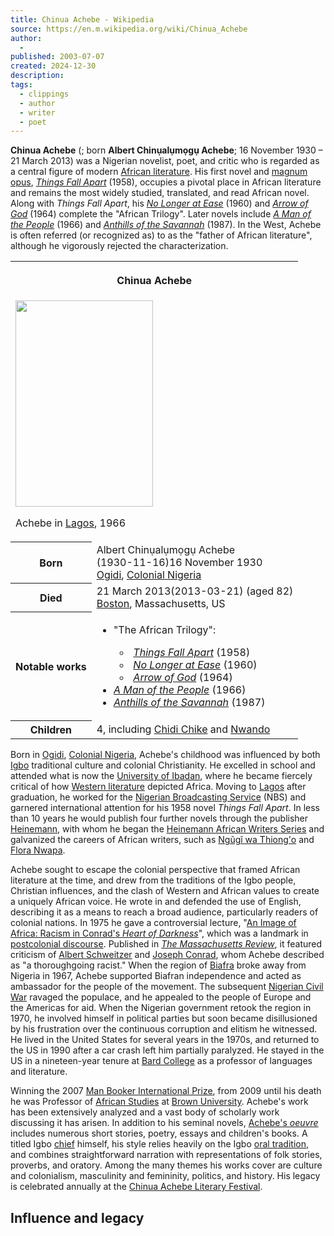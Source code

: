 ```yaml
---
title: Chinua Achebe - Wikipedia
source: https://en.m.wikipedia.org/wiki/Chinua_Achebe
author:
  - 
published: 2003-07-07
created: 2024-12-30
description: 
tags:
  - clippings
  - author
  - writer
  - poet
---
```

**Chinua Achebe** (; born **Albert Chinụalụmọgụ Achebe**; 16 November 1930 – 21 March 2013) was a Nigerian novelist, poet, and critic who is regarded as a central figure of modern [African literature](https://en.m.wikipedia.org/wiki/African_literature "African literature"). His first novel and [magnum opus](https://en.m.wikipedia.org/wiki/Magnum_opus "Magnum opus"), *[Things Fall Apart](https://en.m.wikipedia.org/wiki/Things_Fall_Apart "Things Fall Apart")* (1958), occupies a pivotal place in African literature and remains the most widely studied, translated, and read African novel. Along with *Things Fall Apart*, his *[No Longer at Ease](https://en.m.wikipedia.org/wiki/No_Longer_at_Ease "No Longer at Ease")* (1960) and *[Arrow of God](https://en.m.wikipedia.org/wiki/Arrow_of_God "Arrow of God")* (1964) complete the "African Trilogy". Later novels include *[A Man of the People](https://en.m.wikipedia.org/wiki/A_Man_of_the_People "A Man of the People")* (1966) and *[Anthills of the Savannah](https://en.m.wikipedia.org/wiki/Anthills_of_the_Savannah "Anthills of the Savannah")* (1987). In the West, Achebe is often referred (or recognized as) to as the "father of African literature", although he vigorously rejected the characterization.

<table><tbody><tr><th colspan="2"><p>Chinua Achebe</p></th></tr><tr><td colspan="2"><span><a href="https://en.m.wikipedia.org/wiki/File:Chinua_Achebe,_1966.jpg"><img src="https://upload.wikimedia.org/wikipedia/commons/thumb/e/e3/Chinua_Achebe%2C_1966.jpg/220px-Chinua_Achebe%2C_1966.jpg" width="220" height="330"></a></span><p>Achebe in <a href="https://en.m.wikipedia.org/wiki/Lagos">Lagos</a>, 1966</p></td></tr><tr><th scope="row">Born</th><td>Albert Chinụalụmọgụ Achebe<br><span>(<span>1930-11-16</span>)</span>16 November 1930<br><a href="https://en.m.wikipedia.org/wiki/Ogidi,_Anambra">Ogidi</a>, <a href="https://en.m.wikipedia.org/wiki/Colonial_Nigeria">Colonial Nigeria</a></td></tr><tr><th scope="row">Died</th><td>21 March 2013<span>(2013-03-21)</span> (aged&nbsp;82)<br><a href="https://en.m.wikipedia.org/wiki/Boston">Boston</a>, Massachusetts, US</td></tr><tr><th scope="row">Notable works</th><td><div><ul><li>"The African Trilogy":<div><ul><li><i>&nbsp;<a href="https://en.m.wikipedia.org/wiki/Things_Fall_Apart">Things Fall Apart</a></i> (1958)</li><li><i>&nbsp;<a href="https://en.m.wikipedia.org/wiki/No_Longer_at_Ease">No Longer at Ease</a></i> (1960)</li><li><i>&nbsp;<a href="https://en.m.wikipedia.org/wiki/Arrow_of_God">Arrow of God</a></i> (1964)</li></ul></div></li><li><i><a href="https://en.m.wikipedia.org/wiki/A_Man_of_the_People">A Man of the People</a></i> (1966)</li><li><i><a href="https://en.m.wikipedia.org/wiki/Anthills_of_the_Savannah">Anthills of the Savannah</a></i> (1987)</li></ul></div></td></tr><tr><th scope="row">Children</th><td>4, including <a href="https://en.m.wikipedia.org/wiki/Chidi_Chike_Achebe">Chidi Chike</a> and <a href="https://en.m.wikipedia.org/wiki/Nwando_Achebe">Nwando</a></td></tr></tbody></table>

Born in [Ogidi](https://en.m.wikipedia.org/wiki/Ogidi,_Anambra "Ogidi, Anambra"), [Colonial Nigeria](https://en.m.wikipedia.org/wiki/Colonial_Nigeria "Colonial Nigeria"), Achebe's childhood was influenced by both [Igbo](https://en.m.wikipedia.org/wiki/Igbo_people "Igbo people") traditional culture and colonial Christianity. He excelled in school and attended what is now the [University of Ibadan](https://en.m.wikipedia.org/wiki/University_of_Ibadan "University of Ibadan"), where he became fiercely critical of how [Western literature](https://en.m.wikipedia.org/wiki/Western_literature "Western literature") depicted Africa. Moving to [Lagos](https://en.m.wikipedia.org/wiki/Lagos "Lagos") after graduation, he worked for the [Nigerian Broadcasting Service](https://en.m.wikipedia.org/wiki/Nigerian_Broadcasting_Service "Nigerian Broadcasting Service") (NBS) and garnered international attention for his 1958 novel *Things Fall Apart*. In less than 10 years he would publish four further novels through the publisher [Heinemann](https://en.m.wikipedia.org/wiki/Heinemann_\(publisher\) "Heinemann (publisher)"), with whom he began the [Heinemann African Writers Series](https://en.m.wikipedia.org/wiki/Heinemann_African_Writers_Series "Heinemann African Writers Series") and galvanized the careers of African writers, such as [Ngũgĩ wa Thiong'o](https://en.m.wikipedia.org/wiki/Ng%C5%A9g%C4%A9_wa_Thiong%27o "Ngũgĩ wa Thiong'o") and [Flora Nwapa](https://en.m.wikipedia.org/wiki/Flora_Nwapa "Flora Nwapa").

Achebe sought to escape the colonial perspective that framed African literature at the time, and drew from the traditions of the Igbo people, Christian influences, and the clash of Western and African values to create a uniquely African voice. He wrote in and defended the use of English, describing it as a means to reach a broad audience, particularly readers of colonial nations. In 1975 he gave a controversial lecture, "[An Image of Africa: Racism in Conrad's *Heart of Darkness*](https://en.m.wikipedia.org/wiki/An_Image_of_Africa "An Image of Africa")", which was a landmark in [postcolonial discourse](https://en.m.wikipedia.org/wiki/Postcolonial_literature "Postcolonial literature"). Published in *[The Massachusetts Review](https://en.m.wikipedia.org/wiki/The_Massachusetts_Review "The Massachusetts Review")*, it featured criticism of [Albert Schweitzer](https://en.m.wikipedia.org/wiki/Albert_Schweitzer "Albert Schweitzer") and [Joseph Conrad](https://en.m.wikipedia.org/wiki/Joseph_Conrad "Joseph Conrad"), whom Achebe described as "a thoroughgoing racist." When the region of [Biafra](https://en.m.wikipedia.org/wiki/Biafra "Biafra") broke away from Nigeria in 1967, Achebe supported Biafran independence and acted as ambassador for the people of the movement. The subsequent [Nigerian Civil War](https://en.m.wikipedia.org/wiki/Nigerian_Civil_War "Nigerian Civil War") ravaged the populace, and he appealed to the people of Europe and the Americas for aid. When the Nigerian government retook the region in 1970, he involved himself in political parties but soon became disillusioned by his frustration over the continuous corruption and elitism he witnessed. He lived in the United States for several years in the 1970s, and returned to the US in 1990 after a car crash left him partially paralyzed. He stayed in the US in a nineteen-year tenure at [Bard College](https://en.m.wikipedia.org/wiki/Bard_College "Bard College") as a professor of languages and literature.

Winning the 2007 [Man Booker International Prize](https://en.m.wikipedia.org/wiki/Man_Booker_International_Prize "Man Booker International Prize"), from 2009 until his death he was Professor of [African Studies](https://en.m.wikipedia.org/wiki/African_Studies "African Studies") at [Brown University](https://en.m.wikipedia.org/wiki/Brown_University "Brown University"). Achebe's work has been extensively analyzed and a vast body of scholarly work discussing it has arisen. In addition to his seminal novels, [Achebe's *oeuvre*](https://en.m.wikipedia.org/wiki/#Writings) includes numerous short stories, poetry, essays and children's books. A titled Igbo [chief](https://en.m.wikipedia.org/wiki/Nigerian_chiefs "Nigerian chiefs") himself, his style relies heavily on the Igbo [oral tradition](https://en.m.wikipedia.org/wiki/Oral_tradition "Oral tradition"), and combines straightforward narration with representations of folk stories, proverbs, and oratory. Among the many themes his works cover are culture and colonialism, masculinity and femininity, politics, and history. His legacy is celebrated annually at the [Chinua Achebe Literary Festival](https://en.m.wikipedia.org/wiki/Chinua_Achebe_Literary_Festival "Chinua Achebe Literary Festival").

## Influence and legacy